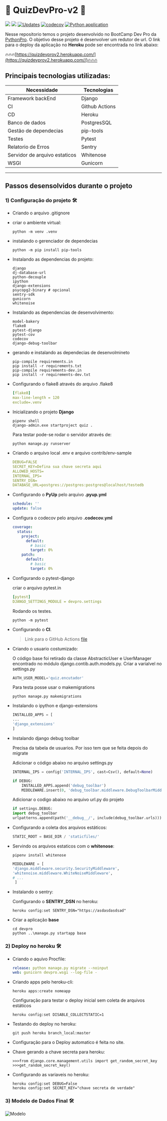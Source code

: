 # 🐍 QuizDevPro-v2 🐍

![](https://img.shields.io/github/last-commit/HenriqueCCdA/quizDevPro-v2?style=plasti&ccolor=blue)
![](https://img.shields.io/badge/Autor-Henrique%20C%20C%20de%20Andrade-blue)
[![Updates](https://pyup.io/repos/github/HenriqueCCdA/quizDevPro-v2/shield.svg)](https://pyup.io/repos/github/HenriqueCCdA/quizDevPro-v2/)
[![codecov](https://codecov.io/gh/HenriqueCCdA/quizDevPro-v2/branch/main/graph/badge.svg?token=8U5Z5LSRJ0)](https://codecov.io/gh/HenriqueCCdA/quizDevPro-v2)
[![Python application](https://github.com/HenriqueCCdA/quizDevPro-v2/actions/workflows/buid_test_ci.yml/badge.svg)](https://github.com/HenriqueCCdA/quizDevPro-v2/actions/workflows/buid_test_ci.yml)

Nesse repositorio temos o projeto desenvolvido no BootCamp Dev Pro da [PythonPro](www.python.pro.br). O objetivo desse projeto é desenvolver um redutor de url. O link para o deploy da aplicação no **Heroku** pode ser encontrada no link abaixo:

🔥🔥🔥[https://quizdevprov2.herokuapp.com/](https://quizdevprov2.herokuapp.com//)🔥🔥🔥



## Principais tecnologias utilizadas:

Necessidade                   | Tecnologias
---------                     | ------
Framework backEnd             | Django
CI                            | Github Actions
CD                            | Heroku
Banco de dados                | PostgresSQL
Gestão de dependecias         | pip-tools
Testes                        | Pytest
Relatorio de Erros            | Sentry
Servidor de arquivo estaticos | Whitenose
WSGI                          | Gunicorn




---

## Passos desensolvidos durante o projeto

### 1) Configuração do projeto 🛠

* Criando o arquivo .gitignore

* criar o ambiente virtual:

   ```console
   python -m venv .venv
   ```
* instalando o gerenciador de dependecias

   ```console
   python -m pip install pip-tools
   ```

* Instalando as dependencias do projeto:

    ```console 
    django
    dj-database-url
    python-decouple
    ipython
    django-extensions 
    psycopg2-binary # opcional
    sentry-sdk
    gunicorn
    whitenoise
    ```

* Instalando as dependencias de desenvolvimento:

    ```console 
    model-bakery
    flake8
    pytest-django
    pytest-cov
    codecov
    django-debug-toolbar
    ``` 

* gerando e instalando as dependecias de desenvolmineto
  ```
  pip-compile requirements.in
  pip install -r requirements.txt
  pip-compile requirements-dev.in
  pip install -r requirements-dev.txt
  ```

* Configurando o flake8 através do arquivo .flake8

   ```yml
   [flake8]
   max-line-length = 120
   exclude=.venv
   ```

* Inicializando o projeto **Django**

   ```console
   pipenv shell
   django-admin.exe startproject quiz .
   ```

  Para testar pode-se rodar o servidor através de:

  ```console
  python manage.py runserver
  ```

* Criando o arquivo local .env e arquivo contrib/env-sample

  ```yml
  DEBUG=FALSE
  SECRET_KEY=Defina sua chave secreta aqui
  ALLOWED_HOSTS=
  INTERNAL_IPS=
  SENTRY_DSN=
  DATABASE_URL=postgres://postgres:postgres@localhost/testedb
  ```

* Configurando o **PyUp** pelo arquivo **.pyup.yml**

    ```yml
    schedule: ''
    update: false
    ```
  
* Configura o codecov pelo arquivo **.codecov.yml**

  ```yml
  coverage:
    status:
      project:
        default:
          # basic
          target: 0%
      patch:
        default:
          # basic
          target: 0%
  ```

* Configurando o pytest-django

  criar o arquivo pytest.in

  ```yml
  [pytest]
  DJANGO_SETTINGS_MODULE = devpro.settings
  ```

  Rodando os testes.

    ```console
    python -m pytest
    ```

* Configurando o **CI**.
  > Link para o GitHub Actions [file](https://github.com/HenriqueCCdA/quizDevPro-v2/tree/main/.github/workflows)

* Criando o usuario costumizado:

  O código base foi retirado da classe AbstracticUser e UserManager encontrado no módulo django.contib.auth.models.py. Criar a varialvel no settings.py

  ```python
  AUTH_USER_MODEL='quiz.encutador'
  ```
    
  Para testa posse usar o makemigrations

  ```console
  python manage.py makemigrations
  ```


* Instalando o ipython e django-extensions

    ```python
    INSTALLED_APPS = [
    ... 
    'django_extensions'    
    ]
    ```

* Instalando django debug toolbar

  Precisa da tabela de usuarios. Por isso tem que se feita depois do migrate 

  Adicionar o código abaixo no arquivo settings.py

    ```python
    INTERNAL_IPS = config('INTERNAL_IPS', cast=Csv(), default=None)

    if DEBUG:
        INSTALLED_APPS.append('debug_toolbar')
        MIDDLEWARE.insert(0, 'debug_toolbar.middleware.DebugToolbarMiddleware')
    ```

  Adicionar o codigo abaixo no arquivo url.py do projeto

    ```python
    if settings.DEBUG:
    import debug_toolbar
    urlpatterns.append(path('__debug__/', include(debug_toolbar.urls)))
    ```

* Configurando a coleta dos arquivos estáticos:

    ```python
    STATIC_ROOT = BASE_DIR / 'staticfiles/'
    ```

* Servindo os arquivos estaticos com  o **whitenose**:

    ```console
    pipenv install whitenose
    ```
  ```python
  MIDDLEWARE = [
  'django.middleware.security.SecurityMiddleware',
  'whitenoise.middleware.WhiteNoiseMiddleware',
  # ...
   ]
  ```


* Instalando o sentry:

  Configurando o **SENTRY_DSN** no heroku:

    ```console
    heroku config:set SENTRY_DSN="https://asdasdasdsad"
    ```

* Criar a aplicação **base**

  ```console
  cd devpro
  python ..\manage.py startapp base
  ```


### 2) Deploy no heroku 🛠

* Criando o aquivo Procfile:

    ```yml
    release: python manage.py migrate --noinput
    web: gunicorn devpro.wsgi --log-file -
    ```

* Criando apps pelo heroku-cli:

    ```console
    heroku apps:create nomeapp
    ```
    
    Configuração para testar o deploy inicial sem coleta de arquivos estáticos
   
    ```console
    heroku config:set DISABLE_COLLECTSTATIC=1
    ```
* Testando do deploy no heroku:

   ```console
   git push heroku branch_local:master
   ```

* Configuração para o Deploy automatico é feita no site.

* Chave gerando a chave secreta para heroku:

    ```console
    >>>from django.core.management.utils import get_random_secret_key
    >>>get_random_secret_key()
    ```

* Configurando as variaveis no heroku:

    ```console
    heroku config:set DEBUG=False
    heroku config:set SECRET_KEY="chave secreta de verdade"
    ```

### 3) Modelo de Dados Final 🛠

![Modelo](./models.svg)
